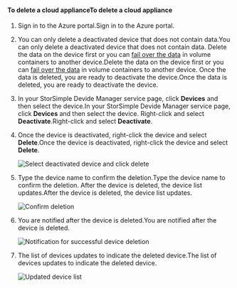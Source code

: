 #### <a name="to-delete-a-cloud-appliance"></a><span data-ttu-id="769dc-101">To delete a cloud appliance</span><span class="sxs-lookup"><span data-stu-id="769dc-101">To delete a cloud appliance</span></span>

1. <span data-ttu-id="769dc-102">Sign in to the Azure portal.</span><span class="sxs-lookup"><span data-stu-id="769dc-102">Sign in to the Azure portal.</span></span>
2. <span data-ttu-id="769dc-103">You can only delete a deactivated device that does not contain data.</span><span class="sxs-lookup"><span data-stu-id="769dc-103">You can only delete a deactivated device that does not contain data.</span></span> <span data-ttu-id="769dc-104">Delete the data on the device first or you can [fail over the data](../articles/storsimple/storsimple-8000-device-failover-cloud-appliance.md) in volume containers to another device.</span><span class="sxs-lookup"><span data-stu-id="769dc-104">Delete the data on the device first or you can [fail over the data](../articles/storsimple/storsimple-8000-device-failover-cloud-appliance.md) in volume containers to another device.</span></span> <span data-ttu-id="769dc-105">Once the data is deleted, you are ready to deactivate the device.</span><span class="sxs-lookup"><span data-stu-id="769dc-105">Once the data is deleted, you are ready to deactivate the device.</span></span>
3. <span data-ttu-id="769dc-106">In your StorSimple Devide Manager service page, click **Devices** and then select the device.</span><span class="sxs-lookup"><span data-stu-id="769dc-106">In your StorSimple Devide Manager service page, click **Devices** and then select the device.</span></span> <span data-ttu-id="769dc-107">Right-click and select **Deactivate**.</span><span class="sxs-lookup"><span data-stu-id="769dc-107">Right-click and select **Deactivate**.</span></span>
4. <span data-ttu-id="769dc-108">Once the device is deactivated, right-click the device and select **Delete**.</span><span class="sxs-lookup"><span data-stu-id="769dc-108">Once the device is deactivated, right-click the device and select **Delete**.</span></span>

    ![Select deactivated device and click delete](./media/storsimple-8000-delete-cloud-appliance/delete-cloud-appliance1.png)

5. <span data-ttu-id="769dc-110">Type the device name to confirm the deletion.</span><span class="sxs-lookup"><span data-stu-id="769dc-110">Type the device name to confirm the deletion.</span></span> <span data-ttu-id="769dc-111">After the device is deleted, the device list updates.</span><span class="sxs-lookup"><span data-stu-id="769dc-111">After the device is deleted, the device list updates.</span></span>

    ![Confirm deletion](./media/storsimple-8000-delete-cloud-appliance/delete-cloud-appliance2.png)

6. <span data-ttu-id="769dc-113">You are notified after the device is deleted.</span><span class="sxs-lookup"><span data-stu-id="769dc-113">You are notified after the device is deleted.</span></span>

    ![Notification for successful device deletion](./media/storsimple-8000-delete-cloud-appliance/delete-cloud-appliance4.png)

7. <span data-ttu-id="769dc-115">The list of devices updates to indicate the deleted device.</span><span class="sxs-lookup"><span data-stu-id="769dc-115">The list of devices updates to indicate the deleted device.</span></span>

    ![Updated device list](./media/storsimple-8000-delete-cloud-appliance/delete-cloud-appliance5.png)
